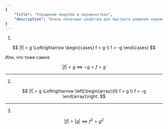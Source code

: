 ```yaml
---
{
    "title": "Упрощение модулей в неравенствах",
    "description": "Очень полезные свойства для быстрого решения неравенств с модулями."
}
---
```


1.

$$ |f| < g \Leftrightarrow \begin{cases} f < g \\ f > -g \end{cases} $$

Или, что тоже самое

$$ |f| < g \Leftrightarrow -g < f < g $$

---

2.

$$ |f| > g \Leftrightarrow \left[\begin{array}{ll} f > g \\ f < -g \end{array}\right. $$

---

3.

$$ |f| > |g| \Leftrightarrow f^2 > g^2 $$
